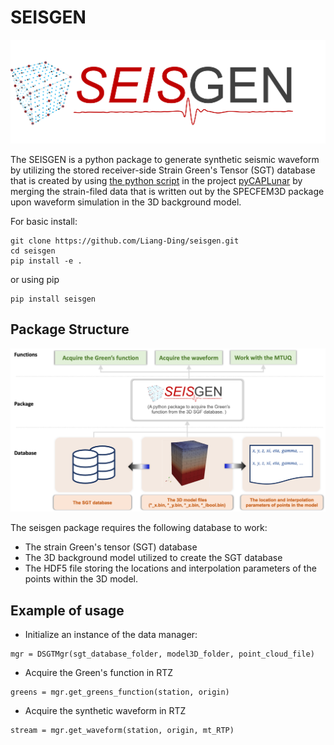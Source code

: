 # SEISGEN
![SEISGEN](https://github.com/Liang-Ding/seisgen/blob/main/doc/figs/seisgen.png)

The SEISGEN is a python package to generate synthetic seismic waveform by utilizing the stored receiver-side Strain Green's Tensor (SGT) database that is created by using [the python script](https://github.com/Liang-Ding/pyCAPLunar/blob/master/DSEM_Utils/merge_strainfield.py) in the project [pyCAPLunar](https://github.com/Liang-Ding/pyCAPLunar) by merging the strain-filed data that is written out by the SPECFEM3D package upon waveform simulation in the 3D background model.

For basic install:
```shell
git clone https://github.com/Liang-Ding/seisgen.git
cd seisgen
pip install -e .
```
or using pip 
```shell
pip install seisgen
```

## Package Structure
![SEISGEN](https://github.com/Liang-Ding/seisgen/blob/main/doc/figs/seisgen_structure.png)
 
The seisgen package requires the following database to work:
* The strain Green's tensor (SGT) database
* The 3D background model utilized to create the SGT database 
* The HDF5 file storing the locations and interpolation parameters of the points within the 3D model. 

## Example of usage
* Initialize an instance of the data manager:
```shell
mgr = DSGTMgr(sgt_database_folder, model3D_folder, point_cloud_file)
```

* Acquire the Green's function in RTZ
```shell
greens = mgr.get_greens_function(station, origin)
```

* Acquire the synthetic waveform in RTZ
```shell
stream = mgr.get_waveform(station, origin, mt_RTP)
```

